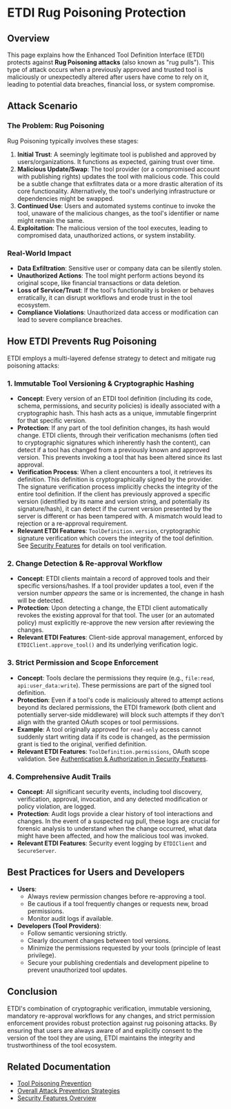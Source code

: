 # ETDI Rug Poisoning Protection

## Overview

This page explains how the Enhanced Tool Definition Interface (ETDI) protects against **Rug Poisoning attacks** (also known as "rug pulls"). This type of attack occurs when a previously approved and trusted tool is maliciously or unexpectedly altered after users have come to rely on it, leading to potential data breaches, financial loss, or system compromise.

## Attack Scenario

### The Problem: Rug Poisoning

Rug Poisoning typically involves these stages:

1.  **Initial Trust**: A seemingly legitimate tool is published and approved by users/organizations. It functions as expected, gaining trust over time.
2.  **Malicious Update/Swap**: The tool provider (or a compromised account with publishing rights) updates the tool with malicious code. This could be a subtle change that exfiltrates data or a more drastic alteration of its core functionality. Alternatively, the tool's underlying infrastructure or dependencies might be swapped.
3.  **Continued Use**: Users and automated systems continue to invoke the tool, unaware of the malicious changes, as the tool's identifier or name might remain the same.
4.  **Exploitation**: The malicious version of the tool executes, leading to compromised data, unauthorized actions, or system instability.

### Real-World Impact

-   **Data Exfiltration**: Sensitive user or company data can be silently stolen.
-   **Unauthorized Actions**: The tool might perform actions beyond its original scope, like financial transactions or data deletion.
-   **Loss of Service/Trust**: If the tool's functionality is broken or behaves erratically, it can disrupt workflows and erode trust in the tool ecosystem.
-   **Compliance Violations**: Unauthorized data access or modification can lead to severe compliance breaches.

## How ETDI Prevents Rug Poisoning

ETDI employs a multi-layered defense strategy to detect and mitigate rug poisoning attacks:

### 1. Immutable Tool Versioning & Cryptographic Hashing

-   **Concept**: Every version of an ETDI tool definition (including its code, schema, permissions, and security policies) is ideally associated with a cryptographic hash. This hash acts as a unique, immutable fingerprint for that specific version.
-   **Protection**: If any part of the tool definition changes, its hash would change. ETDI clients, through their verification mechanisms (often tied to cryptographic signatures which inherently hash the content), can detect if a tool has changed from a previously known and approved version. This prevents invoking a tool that has been altered since its last approval.
-   **Verification Process**: When a client encounters a tool, it retrieves its definition. This definition is cryptographically signed by the provider. The signature verification process implicitly checks the integrity of the entire tool definition. If the client has previously approved a specific version (identified by its name and version string, and potentially its signature/hash), it can detect if the current version presented by the server is different or has been tampered with. A mismatch would lead to rejection or a re-approval requirement.
-   **Relevant ETDI Features**: `ToolDefinition.version`, cryptographic signature verification which covers the integrity of the tool definition. See [Security Features](../security-features.md#3-tool-integrity-verification) for details on tool verification.

### 2. Change Detection & Re-approval Workflow

-   **Concept**: ETDI clients maintain a record of approved tools and their specific versions/hashes. If a tool provider updates a tool, even if the version number *appears* the same or is incremented, the change in hash will be detected.
-   **Protection**: Upon detecting a change, the ETDI client automatically revokes the existing approval for that tool. The user (or an automated policy) must explicitly re-approve the new version after reviewing the changes.
-   **Relevant ETDI Features**: Client-side approval management, enforced by `ETDIClient.approve_tool()` and its underlying verification logic.

### 3. Strict Permission and Scope Enforcement

-   **Concept**: Tools declare the permissions they require (e.g., `file:read`, `api:user_data:write`). These permissions are part of the signed tool definition.
-   **Protection**: Even if a tool's code is maliciously altered to attempt actions beyond its declared permissions, the ETDI framework (both client and potentially server-side middleware) will block such attempts if they don't align with the granted OAuth scopes or tool permissions.
-   **Example**: A tool originally approved for `read-only` access cannot suddenly start writing data if its code is changed, as the permission grant is tied to the original, verified definition.
-   **Relevant ETDI Features**: `ToolDefinition.permissions`, OAuth scope validation. See [Authentication & Authorization in Security Features](../security-features.md#2-authorization).

### 4. Comprehensive Audit Trails

-   **Concept**: All significant security events, including tool discovery, verification, approval, invocation, and any detected modification or policy violation, are logged.
-   **Protection**: Audit logs provide a clear history of tool interactions and changes. In the event of a suspected rug pull, these logs are crucial for forensic analysis to understand when the change occurred, what data might have been affected, and how the malicious tool was invoked.
-   **Relevant ETDI Features**: Security event logging by `ETDIClient` and `SecureServer`.

## Best Practices for Users and Developers

-   **Users**:
    *   Always review permission changes before re-approving a tool.
    *   Be cautious if a tool frequently changes or requests new, broad permissions.
    *   Monitor audit logs if available.
-   **Developers (Tool Providers)**:
    *   Follow semantic versioning strictly.
    *   Clearly document changes between tool versions.
    *   Minimize the permissions requested by your tools (principle of least privilege).
    *   Secure your publishing credentials and development pipeline to prevent unauthorized tool updates.

## Conclusion

ETDI's combination of cryptographic verification, immutable versioning, mandatory re-approval workflows for any changes, and strict permission enforcement provides robust protection against rug poisoning attacks. By ensuring that users are always aware of and explicitly consent to the version of the tool they are using, ETDI maintains the integrity and trustworthiness of the tool ecosystem.

## Related Documentation

-   [Tool Poisoning Prevention](tool-poisoning.md)
-   [Overall Attack Prevention Strategies](../attack-prevention.md)
-   [Security Features Overview](../security-features.md)
